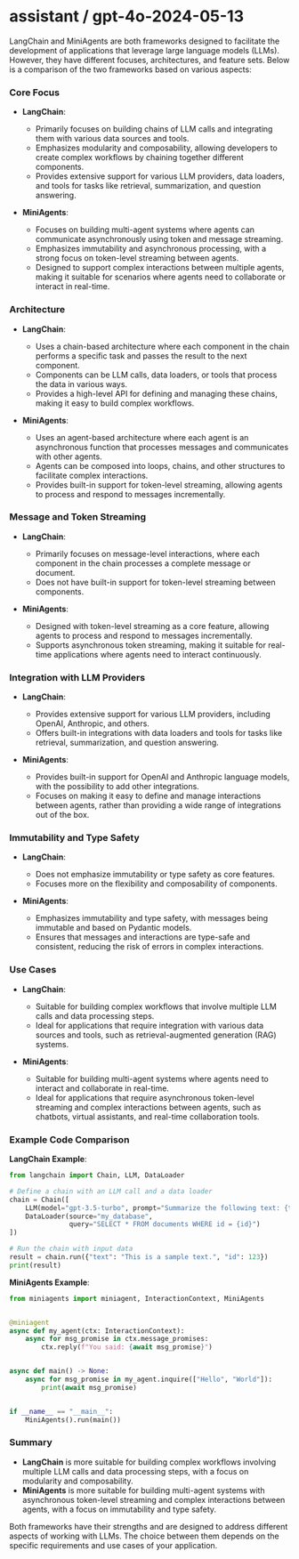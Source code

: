 assistant / gpt-4o-2024-05-13
========================================
LangChain and MiniAgents are both frameworks designed to facilitate the
development of applications that leverage large language models (LLMs). However,
they have different focuses, architectures, and feature sets. Below is a
comparison of the two frameworks based on various aspects:

### Core Focus

- **LangChain**:
    - Primarily focuses on building chains of LLM calls and integrating them
      with various data sources and tools.
    - Emphasizes modularity and composability, allowing developers to create
      complex workflows by chaining together different components.
    - Provides extensive support for various LLM providers, data loaders, and
      tools for tasks like retrieval, summarization, and question answering.

- **MiniAgents**:
    - Focuses on building multi-agent systems where agents can communicate
      asynchronously using token and message streaming.
    - Emphasizes immutability and asynchronous processing, with a strong focus
      on token-level streaming between agents.
    - Designed to support complex interactions between multiple agents, making
      it suitable for scenarios where agents need to collaborate or interact in
      real-time.

### Architecture

- **LangChain**:
    - Uses a chain-based architecture where each component in the chain performs
      a specific task and passes the result to the next component.
    - Components can be LLM calls, data loaders, or tools that process the data
      in various ways.
    - Provides a high-level API for defining and managing these chains, making
      it easy to build complex workflows.

- **MiniAgents**:
    - Uses an agent-based architecture where each agent is an asynchronous
      function that processes messages and communicates with other agents.
    - Agents can be composed into loops, chains, and other structures to
      facilitate complex interactions.
    - Provides built-in support for token-level streaming, allowing agents to
      process and respond to messages incrementally.

### Message and Token Streaming

- **LangChain**:
    - Primarily focuses on message-level interactions, where each component in
      the chain processes a complete message or document.
    - Does not have built-in support for token-level streaming between
      components.

- **MiniAgents**:
    - Designed with token-level streaming as a core feature, allowing agents to
      process and respond to messages incrementally.
    - Supports asynchronous token streaming, making it suitable for real-time
      applications where agents need to interact continuously.

### Integration with LLM Providers

- **LangChain**:
    - Provides extensive support for various LLM providers, including OpenAI,
      Anthropic, and others.
    - Offers built-in integrations with data loaders and tools for tasks like
      retrieval, summarization, and question answering.

- **MiniAgents**:
    - Provides built-in support for OpenAI and Anthropic language models, with
      the possibility to add other integrations.
    - Focuses on making it easy to define and manage interactions between
      agents, rather than providing a wide range of integrations out of the box.

### Immutability and Type Safety

- **LangChain**:
    - Does not emphasize immutability or type safety as core features.
    - Focuses more on the flexibility and composability of components.

- **MiniAgents**:
    - Emphasizes immutability and type safety, with messages being immutable and
      based on Pydantic models.
    - Ensures that messages and interactions are type-safe and consistent,
      reducing the risk of errors in complex interactions.

### Use Cases

- **LangChain**:
    - Suitable for building complex workflows that involve multiple LLM calls
      and data processing steps.
    - Ideal for applications that require integration with various data sources
      and tools, such as retrieval-augmented generation (RAG) systems.

- **MiniAgents**:
    - Suitable for building multi-agent systems where agents need to interact
      and collaborate in real-time.
    - Ideal for applications that require asynchronous token-level streaming and
      complex interactions between agents, such as chatbots, virtual assistants,
      and real-time collaboration tools.

### Example Code Comparison

**LangChain Example**:

```python
from langchain import Chain, LLM, DataLoader

# Define a chain with an LLM call and a data loader
chain = Chain([
    LLM(model="gpt-3.5-turbo", prompt="Summarize the following text: {text}"),
    DataLoader(source="my_database",
               query="SELECT * FROM documents WHERE id = {id}")
])

# Run the chain with input data
result = chain.run({"text": "This is a sample text.", "id": 123})
print(result)
```

**MiniAgents Example**:

```python
from miniagents import miniagent, InteractionContext, MiniAgents


@miniagent
async def my_agent(ctx: InteractionContext):
    async for msg_promise in ctx.message_promises:
        ctx.reply(f"You said: {await msg_promise}")


async def main() -> None:
    async for msg_promise in my_agent.inquire(["Hello", "World"]):
        print(await msg_promise)


if __name__ == "__main__":
    MiniAgents().run(main())
```

### Summary

- **LangChain** is more suitable for building complex workflows involving
  multiple LLM calls and data processing steps, with a focus on modularity and
  composability.
- **MiniAgents** is more suitable for building multi-agent systems with
  asynchronous token-level streaming and complex interactions between agents,
  with a focus on immutability and type safety.

Both frameworks have their strengths and are designed to address different
aspects of working with LLMs. The choice between them depends on the specific
requirements and use cases of your application.
